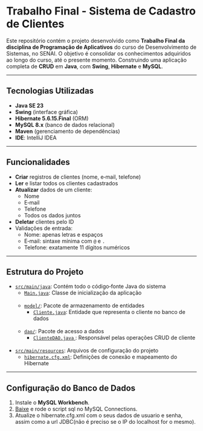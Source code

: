 # Trabalho Final - Sistema de Cadastro de Clientes

Este repositório contém o projeto desenvolvido como **Trabalho Final da disciplina de Programação de Aplicativos** do curso de Desenvolvimento de Sistemas, no SENAI. O objetivo é consolidar os conhecimentos adquiridos ao longo do curso, até o presente momento. Construindo uma aplicação completa de **CRUD** em **Java**, com **Swing**, **Hibernate** e **MySQL**.

---

## Tecnologias Utilizadas

- **Java SE 23**  
- **Swing** (interface gráfica)  
- **Hibernate 5.6.15.Final** (ORM)  
- **MySQL 8.x** (banco de dados relacional)  
- **Maven** (gerenciamento de dependências)  
- **IDE**: IntelliJ IDEA 

---

## Funcionalidades

- **Criar** registros de clientes (nome, e‑mail, telefone)  
- **Ler** e listar todos os clientes cadastrados  
- **Atualizar** dados de um cliente:
  - Nome  
  - E‑mail  
  - Telefone  
  - Todos os dados juntos  
- **Deletar** clientes pelo ID  
- Validações de entrada:
  - Nome: apenas letras e espaços  
  - E‑mail: sintaxe mínima com `@` e `.`  
  - Telefone: exatamente 11 dígitos numéricos  

---

## Estrutura do Projeto

<ul>
  <li>
    <a href = "https://github.com/gabrielsenai-hub/TCD/blob/main/TCD/src/main/java/"><code>src/main/java</code></a>: Contém todo o código‑fonte Java do sistema
    <ul>
      <li>
        <a href = "https://github.com/gabrielsenai-hub/TCD/blob/main/TCD/src/main/java/Main.java"><code>Main.java</code></a>: Classe de inicialização da aplicação
      </li>
	<br>
      <li>
        <a href = "https://github.com/gabrielsenai-hub/TCD/blob/main/TCD/src/main/java/model/"> <code>model/</code></a>: Pacote de armazenamento de entidades
        <ul>
          <li>
            <a href = "https://github.com/gabrielsenai-hub/TCD/blob/main/TCD/src/main/java/model/Cliente.java"><code>Cliente.java</code></a>: Entidade que representa o cliente no banco de dados
          </li>
        </ul>
      </li>
	<br>
      <li>
        <a href = "https://github.com/gabrielsenai-hub/TCD/blob/main/TCD/src/main/java/dao/"> <code>dao/</code></a>: Pacote de acesso a dados
        <ul>
          <li>
            <a = href = "https://github.com/gabrielsenai-hub/TCD/blob/main/TCD/src/main/java/dao/ClienteDAO.java"> <code>ClienteDAO.java</code> </a>: Responsável pelas operações CRUD de cliente
          </li>
        </ul>
      </li>
	<br>
    </ul>
  </li>
  <li>
    <a href ="https://github.com/gabrielsenai-hub/TCD/blob/main/TCD/src/main/resources/"><code>src/main/resources</code></a>: Arquivos de configuração do projeto
    <ul>
      <li>
        <a href = "https://github.com/gabrielsenai-hub/TCD/blob/main/TCD/src/main/resources/hibernate.cfg.xml"> <code>hibernate.cfg.xml</code></a>: Definições de conexão e mapeamento do Hibernate
      </li>
    </ul>
  </li>
</ul>

---

## Configuração do Banco de Dados

1. Instale o **MySQL Workbench**.
2. [Baixe](https://drive.google.com/file/d/1AJ3VKyzebuCLdL-Li0rcSTVlnPjp0TRc/view?usp=drive_link) e rode o script sql no MySQL Connections.
3. Atualize o hibernate.cfg.xml com o seus dados de usuario e senha, assim como a url JDBC(não é preciso se o IP do localhost for o mesmo).


